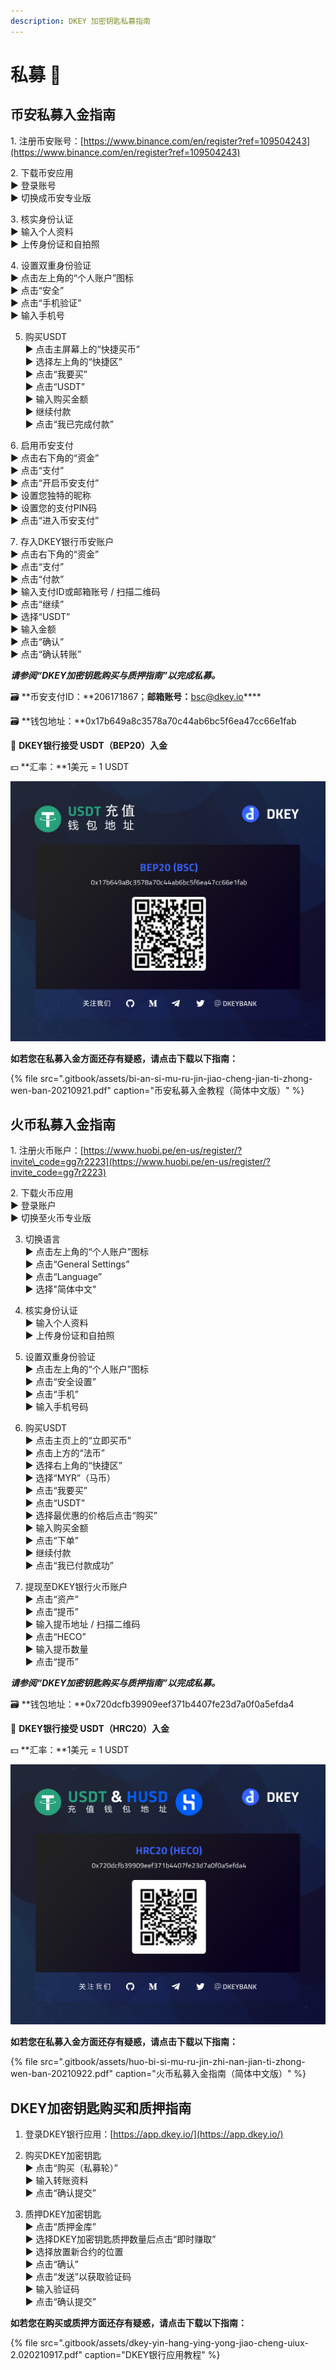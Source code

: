 ```yaml
---
description: DKEY 加密钥匙私募指南
---
```


# 私募 🎯

## 币安私募入金指南

1️. 注册币安账号：[https://www.binance.com/en/register?ref=109504243](https://www.binance.com/en/register?ref=109504243)

2️. 下载币安应用  
   ▶ 登录账号  
   ▶ 切换成币安专业版

3️. 核实身份认证  
   ▶ 输入个人资料  
   ▶ 上传身份证和自拍照

4️. 设置双重身份验证  
   ▶ 点击左上角的“个人账户”图标  
   ▶ 点击“安全”  
   ▶ 点击“手机验证”  
   ▶ 输入手机号

5. 购买USDT  
   ▶ 点击主屏幕上的“快捷买币”  
   ▶ 选择左上角的“快捷区”  
   ▶ 点击“我要买”  
   ▶ 点击“USDT”  
   ▶ 输入购买金额  
   ▶ 继续付款  
   ▶ 点击“我已完成付款”

6️. 启用币安支付  
   ▶ 点击右下角的“资金”  
   ▶ 点击“支付”  
   ▶ 点击“开启币安支付”  
   ▶ 设置您独特的昵称  
   ▶ 设置您的支付PIN码  
   ▶ 点击“进入币安支付”

7️. 存入DKEY银行币安账户  
   ▶ 点击右下角的“资金”  
   ▶ 点击“支付”  
   ▶ 点击“付款”  
   ▶ 输入支付ID或邮箱账号 / 扫描二维码  
   ▶ 点击“继续”  
   ▶ 选择“USDT”  
   ▶ 输入金额  
   ▶ 点击“确认”  
   ▶ 点击“确认转账”

_**请参阅“DKEY加密钥匙购买与质押指南”以完成私募。**_



🗃 **币安支付ID：**206171867；**邮箱账号：**[bsc@dkey.io](mailto:bsc@dkey.io)\*\*\*\*

🗃 **钱包地址：**0x17b649a8c3578a70c44ab6bc5f6ea47cc66e1fab

🔑 **DKEY银行接受 USDT（BEP20）入金**

💵 **汇率：**1美元 = 1 USDT

![](.gitbook/assets/usdt-deposit-poster_bep20_cn.jpg)

**如若您在私募入金方面还存有疑惑，请点击下载以下指南：**

{% file src=".gitbook/assets/bi-an-si-mu-ru-jin-jiao-cheng-jian-ti-zhong-wen-ban-20210921.pdf" caption="币安私募入金教程（简体中文版）" %}



## 火币私募入金指南

1️. 注册火币账户：[https://www.huobi.pe/en-us/register/?invite\_code=gg7r2223](https://www.huobi.pe/en-us/register/?invite_code=gg7r2223)

2️. 下载火币应用  
   ▶ 登录账户  
   ▶ 切换至火币专业版

3. 切换语言  
   ▶ 点击左上角的“个人账户”图标  
   ▶ 点击“General Settings”  
   ▶ 点击“Language”  
   ▶ 选择"简体中文"

4. 核实身份认证  
   ▶ 输入个人资料  
   ▶ 上传身份证和自拍照

5. 设置双重身份验证  
   ▶ 点击左上角的“个人账户”图标  
   ▶ 点击“安全设置”  
   ▶ 点击“手机”  
   ▶ 输入手机号码

6. 购买USDT  
   ▶ 点击主页上的“立即买币”  
   ▶ 点击上方的“法币”  
   ▶ 选择右上角的“快捷区”  
   ▶ 选择“MYR”（马币）  
   ▶ 点击“我要买”  
   ▶ 点击“USDT”  
   ▶ 选择最优惠的价格后点击“购买”  
   ▶ 输入购买金额  
   ▶ 点击“下单”  
   ▶ 继续付款  
   ▶ 点击“我已付款成功”

7. 提现至DKEY银行火币账户  
   ▶ 点击“资产”  
   ▶ 点击“提币”  
   ▶ 输入提币地址 / 扫描二维码  
   ▶ 点击“HECO”  
   ▶ 输入提币数量  
   ▶ 点击“提币”

_**请参阅“DKEY加密钥匙购买与质押指南”以完成私募。**_



🗃 **钱包地址：**0x720dcfb39909eef371b4407fe23d7a0f0a5efda4

🔑 **DKEY银行接受 USDT（HRC20）入金**

💵 **汇率：**1美元 = 1 USDT

![](.gitbook/assets/hrc20_usdt-and-husd_cn.jpg)

**如若您在私募入金方面还存有疑惑，请点击下载以下指南：**

{% file src=".gitbook/assets/huo-bi-si-mu-ru-jin-zhi-nan-jian-ti-zhong-wen-ban-20210922.pdf" caption="火币私募入金指南（简体中文版）" %}



## DKEY加密钥匙购买和质押指南

1. 登录DKEY银行应用：[https://app.dkey.io/](https://app.dkey.io/)

2. 购买DKEY加密钥匙  
   ▶ 点击“购买（私募轮）”  
   ▶ 输入转账资料  
   ▶ 点击“确认提交”

3. 质押DKEY加密钥匙  
   ▶ 点击“质押金库”  
   ▶ 选择DKEY加密钥匙质押数量后点击“即时赚取”  
   ▶ 选择放置新合约的位置  
   ▶ 点击“确认”  
   ▶ 点击“发送”以获取验证码  
   ▶ 输入验证码  
   ▶ 点击“确认提交”



**如若您在购买或质押方面还存有疑惑，请点击下载以下指南：**

{% file src=".gitbook/assets/dkey-yin-hang-ying-yong-jiao-cheng-uiux-2.020210917.pdf" caption="DKEY银行应用教程" %}



